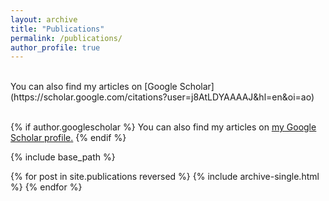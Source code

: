 ```yaml
---
layout: archive
title: "Publications"
permalink: /publications/
author_profile: true
---
```

<br>
You can also find my articles on [Google Scholar](https://scholar.google.com/citations?user=j8AtLDYAAAAJ&hl=en&oi=ao)<br>
<br>


{% if author.googlescholar %}
  You can also find my articles on <u><a href="{{author.googlescholar}}">my Google Scholar profile</a>.</u>
{% endif %}

{% include base_path %}

{% for post in site.publications reversed %}
  {% include archive-single.html %}
{% endfor %}
